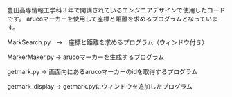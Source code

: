 豊田高専情報工学科３年で開講されているエンジニアデザインで使用したコードです。
arucoマーカーを使用して座標と距離を求めるプログラムとなっています。

MarkSearch.py　→　座標と距離を求めるプログラム（ウィンドウ付き）

MarkerMaker.py → arucoマーカーを生成するプログラム

getmark.py → 画面内にあるarucoマーカーのidを取得するプログラム

getmark_display → getmark.pyにウィンドウを追加したプログラム
